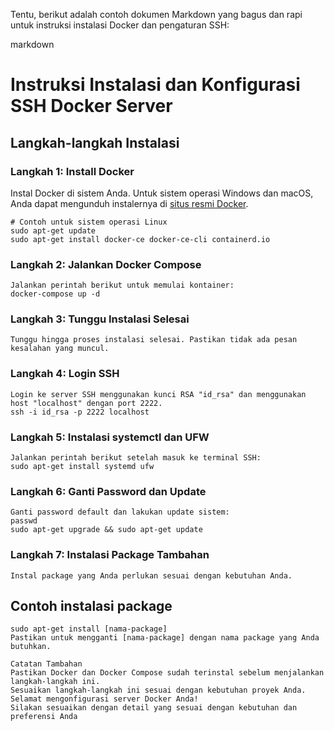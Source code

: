 Tentu, berikut adalah contoh dokumen Markdown yang bagus dan rapi untuk instruksi instalasi Docker dan pengaturan SSH:

markdown
# Instruksi Instalasi dan Konfigurasi SSH Docker Server

## Langkah-langkah Instalasi

### **Langkah 1:** Install Docker

Instal Docker di sistem Anda. Untuk sistem operasi Windows dan macOS, Anda dapat mengunduh instalernya di [situs resmi Docker](https://www.docker.com/get-started).

```
# Contoh untuk sistem operasi Linux
sudo apt-get update
sudo apt-get install docker-ce docker-ce-cli containerd.io
```
### **Langkah 2:** Jalankan Docker Compose
```
Jalankan perintah berikut untuk memulai kontainer:
docker-compose up -d
```
### **Langkah 3:** Tunggu Instalasi Selesai
```
Tunggu hingga proses instalasi selesai. Pastikan tidak ada pesan kesalahan yang muncul.
```
### **Langkah 4:** Login SSH
```
Login ke server SSH menggunakan kunci RSA "id_rsa" dan menggunakan host "localhost" dengan port 2222.
ssh -i id_rsa -p 2222 localhost
```
### **Langkah 5:** Instalasi systemctl dan UFW
```
Jalankan perintah berikut setelah masuk ke terminal SSH:
sudo apt-get install systemd ufw
```
### **Langkah 6:** Ganti Password dan Update
```
Ganti password default dan lakukan update sistem:
passwd
sudo apt-get upgrade && sudo apt-get update
```
### **Langkah 7:** Instalasi Package Tambahan
```
Instal package yang Anda perlukan sesuai dengan kebutuhan Anda.
```
## Contoh instalasi package
```
sudo apt-get install [nama-package]
Pastikan untuk mengganti [nama-package] dengan nama package yang Anda butuhkan.

Catatan Tambahan
Pastikan Docker dan Docker Compose sudah terinstal sebelum menjalankan langkah-langkah ini.
Sesuaikan langkah-langkah ini sesuai dengan kebutuhan proyek Anda.
Selamat mengonfigurasi server Docker Anda!
Silakan sesuaikan dengan detail yang sesuai dengan kebutuhan dan preferensi Anda
```